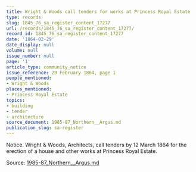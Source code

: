 ```yaml
---
title: Wright & Woods call tenders for works at Princess Royal Estate
type: records
slug: 1845_76_sa_register_content_17277
url: /records/1845_76_sa_register_content_17277/
record_id: 1845_76_sa_register_content_17277
date: '1864-02-29'
date_display: null
volume: null
issue_number: null
page: '1'
article_type: community_notice
issue_reference: 29 February 1864, page 1
people_mentioned:
- Wright & Woods
places_mentioned:
- Princess Royal Estate
topics:
- building
- tender
- architecture
source_document: 1985-87_Northern__Argus.md
publication_slug: sa-register
---
```


Notice.  Wright & Woods, Architects, call tenders by 12 March 1864 for the erection of a house and other works at Princess Royal Estate.

Source: [1985-87_Northern__Argus.md](/downloads/markdown/1985-87_Northern__Argus.md)
